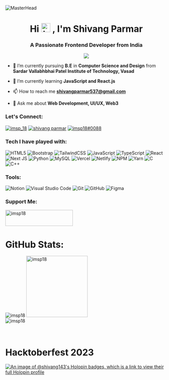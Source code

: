 ![MasterHead](https://media.discordapp.net/attachments/910374452032852009/1021436919558717580/Blue_Professional_Graphic_Designer_Profile_LinkedIn_Banner_.gif?width=1025&height=256)
<h1 align="center">Hi <img src="https://user-images.githubusercontent.com/1303154/88677602-1635ba80-d120-11ea-84d8-d263ba5fc3c0.gif" width="28px" height="28px" alt="hi">
, I'm Shivang Parmar</h1>
<h3 align="center" >A Passionate Frontend Developer from India</h3>

<p align="center">
  <img src="https://github-profile-trophy.vercel.app/?username=imsp18&no-frame=true&column=5&margin-w=10&margin-h=10&theme=discord" />

</p>

- 🔭 I’m currently pursuing **B.E** in **Computer Science and Design** from **Sardar Vallabhbhai Patel Institute of Technology, Vasad**

- 🌱 I’m currently learning **JavaScript and React.js**

- 📫 How to reach me **shivangparmar537@gmail.com**

- 💬 Ask me about **Web Development, UI/UX, Web3**  

<h3 align="left">Let's Connect:</h3>
<p align="left">
<a href="https://twitter.com/imsp_18" target="blank"><img align="center" src="https://ziadoua.github.io/m3-Markdown-Badges/badges/Twitter/twitter1.svg" alt="imsp_18" /></a>
<a href="https://linkedin.com/in/shivang-parmar" target="blank"><img align="center" src="https://ziadoua.github.io/m3-Markdown-Badges/badges/LinkedIn/linkedin1.svg" alt="shivang parmar" /></a>
<a href="https://discord.gg/imsp18#0088" target="blank"><img align="center" src="https://ziadoua.github.io/m3-Markdown-Badges/badges/Discord/discord1.svg" alt="imsp18#0088" /></a>

<h3 align="left">Tech I have played with:</h3>

![HTML5](https://ziadoua.github.io/m3-Markdown-Badges/badges/HTML/html1.svg) ![Bootstrap](https://ziadoua.github.io/m3-Markdown-Badges/badges/Bootstrap/bootstrap1.svg) ![TailwindCSS](https://ziadoua.github.io/m3-Markdown-Badges/badges/TailwindCSS/tailwindcss1.svg) ![JavaScript](https://ziadoua.github.io/m3-Markdown-Badges/badges/Javascript/javascript3.svg) ![TypeScript](https://ziadoua.github.io/m3-Markdown-Badges/badges/TypeScript/typescript1.svg) ![React](https://ziadoua.github.io/m3-Markdown-Badges/badges/React/react1.svg) ![Next JS](https://ziadoua.github.io/m3-Markdown-Badges/badges/NextJS/nextjs1.svg) 
 ![Python](https://ziadoua.github.io/m3-Markdown-Badges/badges/Python/python1.svg) ![MySQL](https://ziadoua.github.io/m3-Markdown-Badges/badges/MySQL/mysql1.svg) ![Vercel](	https://ziadoua.github.io/m3-Markdown-Badges/badges/Vercel/vercel1.svg) ![Netlify](https://ziadoua.github.io/m3-Markdown-Badges/badges/Netlify/netlify3.svg) ![NPM](https://ziadoua.github.io/m3-Markdown-Badges/badges/npm/npm1.svg)	![Yarn](https://ziadoua.github.io/m3-Markdown-Badges/badges/Yarn/yarn1.svg) ![C](https://ziadoua.github.io/m3-Markdown-Badges/badges/C/c1.svg) ![C++](https://ziadoua.github.io/m3-Markdown-Badges/badges/C++/c++1.svg)

<h3 align="left">Tools:</h3>

![Notion](https://ziadoua.github.io/m3-Markdown-Badges/badges/Notion/notion3.svg) ![Visual Studio Code](https://ziadoua.github.io/m3-Markdown-Badges/badges/VisualStudioCode/visualstudiocode1.svg) ![Git](https://ziadoua.github.io/m3-Markdown-Badges/badges/Git/git1.svg)  ![GitHub](https://ziadoua.github.io/m3-Markdown-Badges/badges/Github/github3.svg) ![Figma](https://ziadoua.github.io/m3-Markdown-Badges/badges/Figma/figma2.svg) 
<h3 align="left">Support Me:</h3>

<p><a href="https://www.buymeacoffee.com/imsp18"> <img align="left" src="https://ziadoua.github.io/m3-Markdown-Badges/badges/BuyMeACoffee/buymeacoffee2.svg" height="50" width="210" alt="imsp18" /></a></p>
<Br>
<br>
<br>

# GitHub Stats:
 
<div align="left">
  <img src="https://github-readme-streak-stats.herokuapp.com/?user=imsp18&theme=tokyonight&hide_border=true" alt="imsp18" /> <img height="191px" src="https://github-readme-stats-sigma-five.vercel.app/api/top-langs/?username=imsp18&theme=tokyonight&layout=compact&count_private=true&hide_border=true" alt="imsp18" /><br>
<img align="center" src="https://github-readme-stats-sigma-five.vercel.app/api?username=imsp18&&theme=tokyonight&hide_border=true&locale=en" alt="imsp18" />
</div>
<br>
<br>

# Hacktoberfest 2023
[![An image of @shivang143's Holopin badges, which is a link to view their full Holopin profile](https://holopin.me/shivang143)](https://holopin.io/@shivang143)
